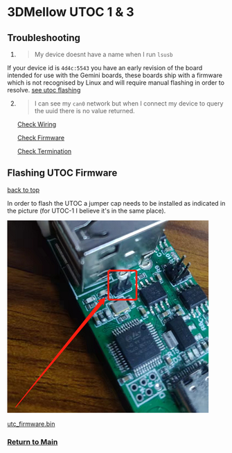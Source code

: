 # 3DMellow UTOC 1 & 3

## Troubleshooting

1. > My device doesnt have a name when I run `lsusb`
   
If your device id is `4d4c:5543` you have an early revision of the board intended for use with the Gemini boards, these boards ship with a firmware which is not recognised by Linux and will require manual flashing in order to resolve. [see utoc flashing](#flashing-utoc-firmware)


2. > I can see my `can0` network but when I connect my device to query the uuid there is no value returned.

    [Check Wiring]()

    [Check Firmware]()

    [Check Termination]()











## Flashing UTOC Firmware

[back to top](#3dmellow-utoc-1--3)

In order to flash the UTOC a jumper cap needs to be installed as indicated in the picture (for UTOC-1 I believe it's in the same place).

![UTOC Bootloader PIN](../images/utoc_flash.png)



[utc_firmware.bin](./firmware_files/utoc_firmware.bin) 


### [Return to Main](../readme.md)